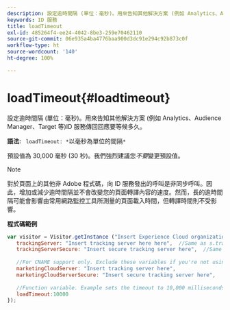 ```yaml
---
description: 設定逾時間隔 (單位：毫秒)。用來告知其他解決方案 (例如 Analytics、Audience Manager、Target 等)ID 服務傳回回應要等候多久。
keywords: ID 服務
title: loadTimeout
exl-id: 485264f4-ee24-4042-8be3-259e70462110
source-git-commit: 06e935a4ba4776baa900d3dc91e294c92b873c0f
workflow-type: ht
source-wordcount: '140'
ht-degree: 100%

---
```


# loadTimeout{#loadtimeout}

設定逾時間隔 (單位：毫秒)。用來告知其他解決方案 (例如 Analytics、Audience Manager、Target 等)ID 服務傳回回應要等候多久。

**語法:** ` loadTimeout: *`以毫秒為單位的間隔`*`

預設值為 30,000 毫秒 (30 秒)。我們強烈建議您&#x200B;*不要*&#x200B;變更預設值。

>[!NOTE]
>
>對於頁面上的其他非 Adobe 程式碼，向 ID 服務發出的呼叫是非同步呼叫。因此，增加或減少逾時間隔並不會改變您的頁面轉譯內容的速度。然而，長的逾時間隔可能會影響由常用網路監控工具所測量的頁面載入時間，但轉譯時間則不受影響。

**程式碼範例**

```js
var visitor = Visitor.getInstance ("Insert Experience Cloud organization ID here",{ 
   trackingServer: "Insert tracking server here here",  //Same as s.trackingServer 
   trackingServerSecure: "Insert secure tracking server here",  //Same as s.trackingServerSecure 
 
   //For CNAME support only. Exclude these variables if you're not using CNAME 
   marketingCloudServer: "Insert tracking server here", 
   marketingCloudServerSecure: "Insert secure tracking server here", 
 
   //Function variable. Example sets the timeout to 10,000 milliseconds (10 seconds). 
   loadTimeout:10000 
});
```

